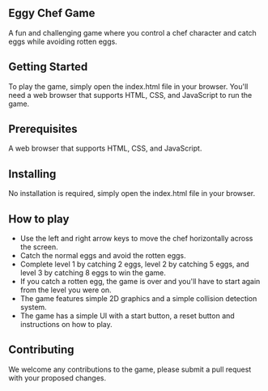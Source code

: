 ## Eggy Chef Game

A fun and challenging game where you control a chef character and catch eggs while avoiding rotten eggs.

## Getting Started

To play the game, simply open the index.html file in your browser.
You'll need a web browser that supports HTML, CSS, and JavaScript to run the game.

## Prerequisites

A web browser that supports HTML, CSS, and JavaScript.

## Installing

No installation is required, simply open the index.html file in your browser.

## How to play

- Use the left and right arrow keys to move the chef horizontally across the screen.
- Catch the normal eggs and avoid the rotten eggs.
- Complete level 1 by catching 2 eggs, level 2 by catching 5 eggs, and level 3 by catching 8 eggs to win the game.
- If you catch a rotten egg, the game is over and you'll have to start again from the level you were on.
- The game features simple 2D graphics and a simple collision detection system.
- The game has a simple UI with a start button, a reset button and instructions on how to play.

## Contributing

We welcome any contributions to the game, please submit a pull request with your proposed changes.